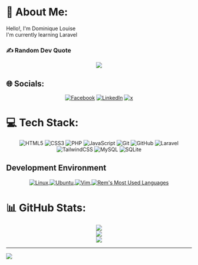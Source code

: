 # 💫 About Me:
Hello!, I'm Dominique Louise<br>I'm currently learning Laravel

### ✍️ Random Dev Quote
<div align="center">
  
![](https://quotes-github-readme.vercel.app/api?type=horizontal&theme=radical)
</div>


## 🌐 Socials:
<div align="center">

  
[![Facebook](https://img.shields.io/badge/Facebook-%231877F2.svg?logo=Facebook&logoColor=white)](https://facebook.com/dominique.magat08) [![LinkedIn](https://img.shields.io/badge/LinkedIn-%230077B5.svg?logo=linkedin&logoColor=white)](https://linkedin.com/in/dominique-louise-magat) [![x](https://img.shields.io/badge/X-black.svg?logo=X&logoColor=white)](https://x.com/d0ms_) 
</div>

# 💻 Tech Stack:
<div align="center">
  
![HTML5](https://img.shields.io/badge/html5-%23E34F26.svg?style=for-the-badge&logo=html5&logoColor=white) ![CSS3](https://img.shields.io/badge/css3-%231572B6.svg?style=for-the-badge&logo=css3&logoColor=white) ![PHP](https://img.shields.io/badge/php-%23777BB4.svg?style=for-the-badge&logo=php&logoColor=white) ![JavaScript](https://img.shields.io/badge/javascript-%23323330.svg?style=for-the-badge&logo=javascript&logoColor=%23F7DF1E) ![Git](https://img.shields.io/badge/git-%23F05033.svg?style=for-the-badge&logo=git&logoColor=white) ![GitHub](https://img.shields.io/badge/github-%23121011.svg?style=for-the-badge&logo=github&logoColor=white) ![Laravel](https://img.shields.io/badge/laravel-%23FF2D20.svg?style=for-the-badge&logo=laravel&logoColor=white) ![TailwindCSS](https://img.shields.io/badge/tailwindcss-%2338B2AC.svg?style=for-the-badge&logo=tailwind-css&logoColor=white) ![MySQL](https://img.shields.io/badge/mysql-4479A1.svg?style=for-the-badge&logo=mysql&logoColor=white) ![SQLite](https://img.shields.io/badge/sqlite-%2307405e.svg?style=for-the-badge&logo=sqlite&logoColor=white)
</div>

## Development Environment

<div align="center">
  <a href="" target="_blank">
    <img
         align="center"
         src="https://img.shields.io/badge/Linux-FCC624?style=for-the-badge&logo=linux&logoColor=black"
         alt="Linux"
    />
  </a>
  <a href="" target="_blank">
    <img
         align="center"
         src="https://img.shields.io/badge/Ubuntu-E95420?style=for-the-badge&logo=ubuntu&logoColor=white"
         alt="Ubuntu"
    />
  </a>
  <a href="" target="_blank">
    <img
         align="center"
         src="https://img.shields.io/badge/VIM-%2311AB00.svg?&style=for-the-badge&logo=vim&logoColor=white"
         alt="Vim"
    />
  </a>
  <a href="" target="_blank">
    <img
         align="center"
         src="https://img.shields.io/badge/Visual_Studio_Code-0078D4?style=for-the-badge&logo=visual%20studio%20code&logoColor=white"
         alt="Rem's Most Used Languages"
    />
  </a>
</div>

# 📊 GitHub Stats:
<div align="center">
  
![](https://github-readme-stats.vercel.app/api/top-langs/?username=doomsx&theme=dark&hide_border=false&include_all_commits=true&count_private=false&layout=compact)<br/>
![](https://github-readme-streak-stats.herokuapp.com/?user=doomsx&theme=dark&hide_border=false)<br/>
![](https://github-readme-stats.vercel.app/api?username=doomsx&theme=dark&hide_border=false&include_all_commits=true&count_private=false)
</div>


---
[![](https://visitcount.itsvg.in/api?id=doomsx&icon=0&color=0)](https://visitcount.itsvg.in)

<!-- Proudly created with GPRM ( https://gprm.itsvg.in ) -->
